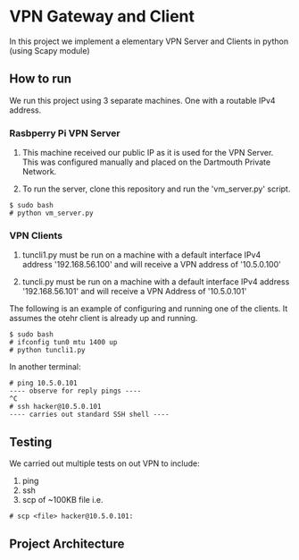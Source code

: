 # VPN Gateway and Client

In this project we implement a elementary VPN Server and Clients in python (using Scapy module)

## How to run

We run this project using 3 separate machines. One with a routable IPv4 address.

### Rasbperry Pi VPN Server

1. This machine received our public IP as it is used for the VPN Server.
This was configured manually and placed on the Dartmouth Private Network.

2. To run the server, clone this repository and run the 'vm_server.py' script. 

```
$ sudo bash
# python vm_server.py
```

### VPN Clients

1. tuncli1.py must be run on a machine with a default interface IPv4 address '192.168.56.100' and will receive a VPN address of '10.5.0.100'

2. tuncli.py must be run on a machine with a default interface IPv4 address '192.168.56.101' and will receive a VPN Address of '10.5.0.101'

The following is an example of configuring and running one of the clients. It assumes the otehr client is already up and running.

```
$ sudo bash
# ifconfig tun0 mtu 1400 up
# python tuncli1.py
```

In another terminal:

```
# ping 10.5.0.101
---- observe for reply pings ----
^C
# ssh hacker@10.5.0.101
---- carries out standard SSH shell ---- 
```

## Testing

We carried out multiple tests on out VPN to include:

1. ping
2. ssh
3. scp of ~100KB file
i.e.
```
# scp <file> hacker@10.5.0.101:
``` 

## Project Architecture













